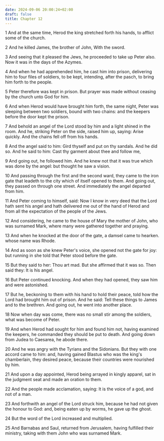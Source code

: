 ```yaml
---
date: 2024-09-06 20:00:24+02:00
draft: false
title: Chapter 12
---
```




1 And at the same time, Herod the king stretched forth his hands, to afflict some of the church.

2 And he killed James, the brother of John, With the sword.

3 And seeing that it pleased the Jews, he proceeded to take up Peter also. Now it was in the days of the Azymes.

4 And when he had apprehended him, he cast him into prison, delivering him to four files of soldiers, to be kept, intending, after the pasch, to bring him forth to the people.

5 Peter therefore was kept in prison. But prayer was made without ceasing by the church unto God for him.

6 And when Herod would have brought him forth, the same night, Peter was sleeping between two soldiers, bound with two chains: and the keepers before the door kept the prison.

7 And behold an angel of the Lord stood by him and a light shined in the room. And he, striking Peter on the side, raised him up, saying: Arise quickly. And the chains fell off from his hands.

8 And the angel said to him: Gird thyself and put on thy sandals. And he did so. And he said to him: Cast thy garment about thee and follow me,

9 And going out, he followed him. And he knew not that it was true which was done by the angel: but thought he saw a vision.

10 And passing through the first and the second ward, they came to the iron gate that leadeth to the city which of itself opened to them. And going out, they passed on through one street. And immediately the angel departed from him.

11 And Peter coming to himself, said: Now I know in very deed that the Lord hath sent his angel and hath delivered me out of the hand of Herod and from all the expectation of the people of the Jews.

12 And considering, he came to the house of Mary the mother of John, who was surnamed Mark, where many were gathered together and praying.

13 And when he knocked at the door of the gate, a damsel came to hearken. whose name was Rhode.

14 And as soon as she knew Peter's voice, she opened not the gate for joy: but running in she told that Peter stood before the gate.

15 But they said to her: Thou art mad. But she affirmed that it was so. Then said they: It is his angel.

16 But Peter continued knocking. And when they had opened, they saw him and were astonished.

17 But he, beckoning to them with his hand to hold their peace, told how the Lord had brought him out of prison. And he said: Tell these things to James and to the brethren. And going out, he went into another place.

18 Now when day was come, there was no small stir among the soldiers, what was become of Peter.

19 And when Herod had sought for him and found him not, having examined the keepers, he commanded they should be put to death. And going down from Judea to Caesarea, he abode there.

20 And he was angry with the Tyrians and the Sidonians. But they with one accord came to him: and, having gained Blastus who was the king's chamberlain, they desired peace, because their countries were nourished by him.

21 And upon a day appointed, Herod being arrayed in kingly apparel, sat in the judgment seat and made an oration to them.

22 And the people made acclamation, saying: It is the voice of a god, and not of a man.

23 And forthwith an angel of the Lord struck him, because he had not given the honour to God: and, being eaten up by worms, he gave up the ghost.

24 But the word of the Lord increased and multiplied.

25 And Barnabas and Saul, returned from Jerusalem, having fulfilled their ministry, taking with them John who was surnamed Mark.

